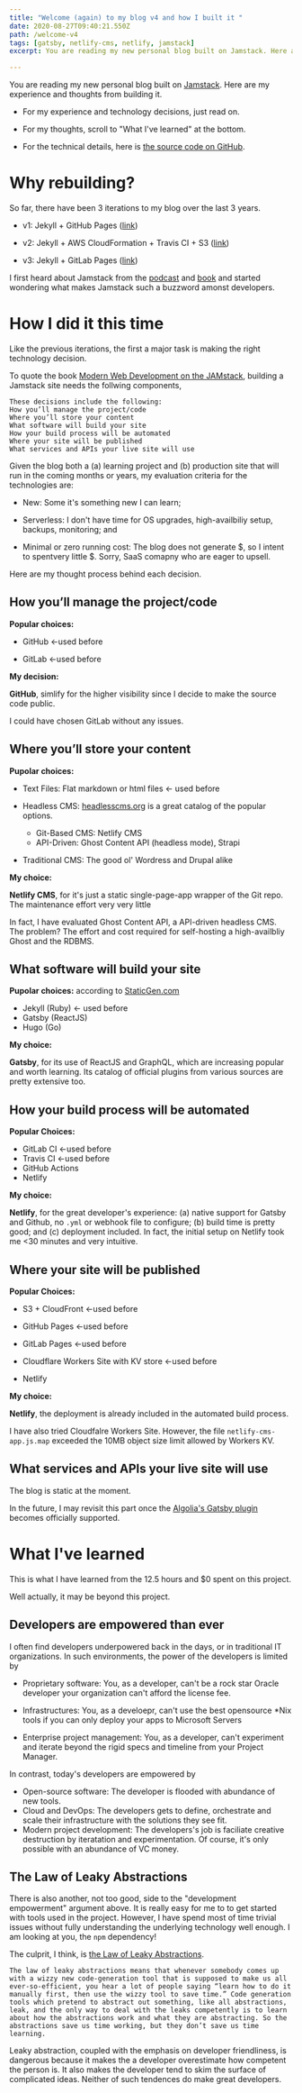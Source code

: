 ```yaml
---
title: "Welcome (again) to my blog v4 and how I built it "
date: 2020-08-27T09:40:21.550Z
path: /welcome-v4
tags: [gatsby, netlify-cms, netlify, jamstack]
excerpt: You are reading my new personal blog built on Jamstack. Here are my experience and thoughts from building it.

---
```

You are reading my new personal blog built on [Jamstack](https://jamstack.org/). Here are my experience and thoughts from building it.

* For my experience and technology decisions, just read on.

* For my thoughts, scroll to "What I've learned" at the bottom.

* For the technical details, here is [the source code on GitHub](https://github.com/mw866/chriswang.tech-gatsby).

# Why rebuilding?

So far, there have been 3 iterations to my blog  over the last 3 years.

* v1: Jekyll + GitHub Pages ([link](https://chriswang.tech/personal-website))

* v2: Jekyll + AWS CloudFormation + Travis CI + S3 ([link](https://chriswang.tech/self-managed-gh))

* v3: Jekyll + GitLab Pages ([link](https://chriswang.tech/gitlab-pages))

I first heard about Jamstack from the [podcast](https://www.heavybit.com/library/podcasts/jamstack-radio/) and [book](https://www.netlify.com/oreilly-jamstack/) and started wondering what makes Jamstack such a buzzword amonst developers.

# How I did it this time

Like the previous iterations, the first a major task is making the right technology decision.

To quote the book [Modern Web Development on the JAMstack](https://www.netlify.com/oreilly-jamstack/), building a Jamstack site needs the follwing components,

```
These decisions include the following:
How you’ll manage the project/code
Where you’ll store your content
What software will build your site
How your build process will be automated
Where your site will be published
What services and APIs your live site will use
```



Given the blog both a (a) learning project and (b) production site that will run in the coming months or years, my evaluation criteria for the technologies are:

* New: Some it's something new I can learn;

* Serverless: I don't have time for OS upgrades, high-availbiliy setup, backups, monitoring; and

* Minimal or zero running cost:  The blog does not generate $, so I intent to spentvery little \$. Sorry, SaaS comapny who are eager to upsell.

Here are my thought process behind each decision.

## How you’ll manage the project/code

**Popular choices:**

* GitHub <-used before

* GitLab <-used before

**My decision:**

**GitHub**, simlify for the higher visibility since I decide to make the source code public. 

I could have chosen GitLab without any issues.

## Where you’ll store your content

**Pupolar choices:**

* Text Files: Flat markdown or html files <- used before

* Headless CMS: [headlesscms.org](https://headlesscms.org/) is a great catalog of the popular options. 
  * Git-Based CMS: Netlify CMS
  * API-Driven: Ghost Content API (headless mode), Strapi

* Traditional CMS: The good ol' Wordress and Drupal alike

**My choice:**

**Netlify CMS**, for it's just a static single-page-app wrapper of the Git repo. The maintenance effort very very little

In fact, I have evaluated Ghost Content API, a API-driven headless CMS.  The problem? The effort and cost required for self-hosting a high-availbliy Ghost and the RDBMS. 



## What software will build your site

**Pupolar choices:** according to [StaticGen.com ](https://www.staticgen.com/)

* Jekyll (Ruby) <- used before
* Gatsby (ReactJS)
* Hugo (Go)

**My choice:**

**Gatsby**, for its use of ReactJS and GraphQL, which are increasing popular and worth learning. Its catalog of official plugins from various sources are pretty extensive too.

## How your build process will be automated

**Popular Choices:**

* GitLab CI <-used before
* Travis CI <-used before
* GitHub Actions
* Netlify

**My choice:**

**Netlify**, for the great developer's experience: (a) native support for Gatsby and Github, no `.yml`  or webhook file to configure; (b) build time is pretty good; and (c) deployment included. In fact, the initial setup on Netlify took me  <30 minutes and very intuitive.

## Where your site will be published

**Popular Choices:**

* S3 + CloudFront <-used before
* GitHub Pages <-used before

* GitLab Pages <-used before
* Cloudflare Workers Site with KV store <-used before

* Netlify

**My choice:**

**Netlify**, the deployment is already included in the automated build process.

I have also tried Cloudfalre Workers Site. However, the file `netlify-cms-app.js.map` exceeded the 10MB object size limit allowed by Workers KV.

## What services and APIs your live site will use

The blog is static at the moment. 

In the future, I may revisit this part once the [Algolia's Gatsby plugin](https://github.com/algolia/gatsby-plugin-algolia) becomes officially supported.

# What I've learned

This is what I have learned from the 12.5 hours and $0 spent on this project.

Well actually, it may be beyond this project.

## Developers are empowered than ever

I often find developers underpowered back in the days, or in traditional IT organizations. In such environments, the power of the developers is limited by  

* Proprietary software: You, as a developer, can't be a rock star Oracle developer your organization can't afford the license fee.

* Infrastructures: You, as a develoepr, can't use the best opensource *Nix tools if you can only deploy your apps to Microsoft Servers 
* Enterprise project management: You, as a developer, can't experiment and iterate beyond the rigid specs and timeline from your Project Manager. 

In contrast, today's developers are empowered by

* Open-source software: The developer is flooded with abundance of new tools. 
* Cloud and DevOps: The developers gets to define, orchestrate and scale their infrastructure with the solutions they see fit. 
* Modern project development: The developers's job is faciliate creative destruction by iteratation and experimentation. Of course, it's only possible with an abundance of VC money.

## The Law of Leaky Abstractions

There is also another, not too good, side to the "development empowerment" argument above. 
It is really easy for me to to get started with tools used in the project. However, I have spend most of time trivial issues without fully understanding the underlying technology well enough. I am looking at you, the `npm` dependency!

The culprit, I think, is [the Law of Leaky Abstractions](https://www.joelonsoftware.com/2002/11/11/the-law-of-leaky-abstractions/). 

```
The law of leaky abstractions means that whenever somebody comes up with a wizzy new code-generation tool that is supposed to make us all ever-so-efficient, you hear a lot of people saying “learn how to do it manually first, then use the wizzy tool to save time.” Code generation tools which pretend to abstract out something, like all abstractions, leak, and the only way to deal with the leaks competently is to learn about how the abstractions work and what they are abstracting. So the abstractions save us time working, but they don’t save us time learning.
```

Leaky abstraction, coupled with the emphasis on developer friendliness, is dangerous because it makes the a developer overestimate how competent the person is. It also makes the developer tend to skim the surface of complicated ideas. Neither of such tendences do make great developers.






